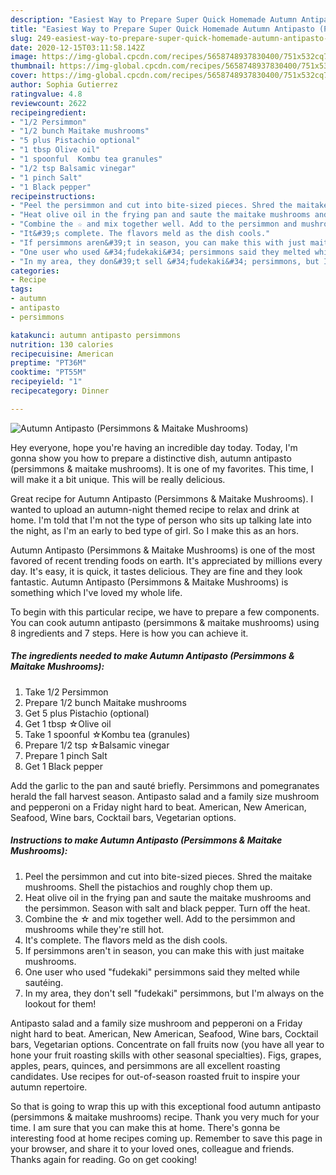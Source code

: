 ```yaml
---
description: "Easiest Way to Prepare Super Quick Homemade Autumn Antipasto (Persimmons &amp;amp; Maitake Mushrooms)"
title: "Easiest Way to Prepare Super Quick Homemade Autumn Antipasto (Persimmons &amp;amp; Maitake Mushrooms)"
slug: 249-easiest-way-to-prepare-super-quick-homemade-autumn-antipasto-persimmons-and-amp-maitake-mushrooms
date: 2020-12-15T03:11:58.142Z
image: https://img-global.cpcdn.com/recipes/5658748937830400/751x532cq70/autumn-antipasto-persimmons-maitake-mushrooms-recipe-main-photo.jpg
thumbnail: https://img-global.cpcdn.com/recipes/5658748937830400/751x532cq70/autumn-antipasto-persimmons-maitake-mushrooms-recipe-main-photo.jpg
cover: https://img-global.cpcdn.com/recipes/5658748937830400/751x532cq70/autumn-antipasto-persimmons-maitake-mushrooms-recipe-main-photo.jpg
author: Sophia Gutierrez
ratingvalue: 4.8
reviewcount: 2622
recipeingredient:
- "1/2 Persimmon"
- "1/2 bunch Maitake mushrooms"
- "5 plus Pistachio optional"
- "1 tbsp Olive oil"
- "1 spoonful  Kombu tea granules"
- "1/2 tsp Balsamic vinegar"
- "1 pinch Salt"
- "1 Black pepper"
recipeinstructions:
- "Peel the persimmon and cut into bite-sized pieces. Shred the maitake mushrooms. Shell the pistachios and roughly chop them up."
- "Heat olive oil in the frying pan and saute the maitake mushrooms and the persimmon. Season with salt and black pepper. Turn off the heat."
- "Combine the ☆ and mix together well. Add to the persimmon and mushrooms while they&#39;re still hot."
- "It&#39;s complete. The flavors meld as the dish cools."
- "If persimmons aren&#39;t in season, you can make this with just maitake mushrooms."
- "One user who used &#34;fudekaki&#34; persimmons said they melted while sautéing."
- "In my area, they don&#39;t sell &#34;fudekaki&#34; persimmons, but I&#39;m always on the lookout for them!"
categories:
- Recipe
tags:
- autumn
- antipasto
- persimmons

katakunci: autumn antipasto persimmons 
nutrition: 130 calories
recipecuisine: American
preptime: "PT36M"
cooktime: "PT55M"
recipeyield: "1"
recipecategory: Dinner

---
```



![Autumn Antipasto (Persimmons &amp; Maitake Mushrooms)](https://img-global.cpcdn.com/recipes/5658748937830400/751x532cq70/autumn-antipasto-persimmons-maitake-mushrooms-recipe-main-photo.jpg)

Hey everyone, hope you're having an incredible day today. Today, I'm gonna show you how to prepare a distinctive dish, autumn antipasto (persimmons &amp; maitake mushrooms). It is one of my favorites. This time, I will make it a bit unique. This will be really delicious.

Great recipe for Autumn Antipasto (Persimmons &amp; Maitake Mushrooms). I wanted to upload an autumn-night themed recipe to relax and drink at home. I&#39;m told that I&#39;m not the type of person who sits up talking late into the night, as I&#39;m an early to bed type of girl. So I make this as an hors.

Autumn Antipasto (Persimmons &amp; Maitake Mushrooms) is one of the most favored of recent trending foods on earth. It's appreciated by millions every day. It's easy, it is quick, it tastes delicious. They are fine and they look fantastic. Autumn Antipasto (Persimmons &amp; Maitake Mushrooms) is something which I've loved my whole life.


To begin with this particular recipe, we have to prepare a few components. You can cook autumn antipasto (persimmons &amp; maitake mushrooms) using 8 ingredients and 7 steps. Here is how you can achieve it.

<!--inarticleads1-->

##### The ingredients needed to make Autumn Antipasto (Persimmons &amp; Maitake Mushrooms):

1. Take 1/2 Persimmon
1. Prepare 1/2 bunch Maitake mushrooms
1. Get 5 plus Pistachio (optional)
1. Get 1 tbsp ☆Olive oil
1. Take 1 spoonful  ☆Kombu tea (granules)
1. Prepare 1/2 tsp ☆Balsamic vinegar
1. Prepare 1 pinch Salt
1. Get 1 Black pepper


Add the garlic to the pan and sauté briefly. Persimmons and pomegranates herald the fall harvest season. Antipasto salad and a family size mushroom and pepperoni on a Friday night hard to beat. American, New American, Seafood, Wine bars, Cocktail bars, Vegetarian options. 

<!--inarticleads2-->

##### Instructions to make Autumn Antipasto (Persimmons &amp; Maitake Mushrooms):

1. Peel the persimmon and cut into bite-sized pieces. Shred the maitake mushrooms. Shell the pistachios and roughly chop them up.
1. Heat olive oil in the frying pan and saute the maitake mushrooms and the persimmon. Season with salt and black pepper. Turn off the heat.
1. Combine the ☆ and mix together well. Add to the persimmon and mushrooms while they&#39;re still hot.
1. It&#39;s complete. The flavors meld as the dish cools.
1. If persimmons aren&#39;t in season, you can make this with just maitake mushrooms.
1. One user who used &#34;fudekaki&#34; persimmons said they melted while sautéing.
1. In my area, they don&#39;t sell &#34;fudekaki&#34; persimmons, but I&#39;m always on the lookout for them!


Antipasto salad and a family size mushroom and pepperoni on a Friday night hard to beat. American, New American, Seafood, Wine bars, Cocktail bars, Vegetarian options. Concentrate on fall fruits now (you have all year to hone your fruit roasting skills with other seasonal specialties). Figs, grapes, apples, pears, quinces, and persimmons are all excellent roasting candidates. Use recipes for out-of-season roasted fruit to inspire your autumn repertoire. 

So that is going to wrap this up with this exceptional food autumn antipasto (persimmons &amp; maitake mushrooms) recipe. Thank you very much for your time. I am sure that you can make this at home. There's gonna be interesting food at home recipes coming up. Remember to save this page in your browser, and share it to your loved ones, colleague and friends. Thanks again for reading. Go on get cooking!
